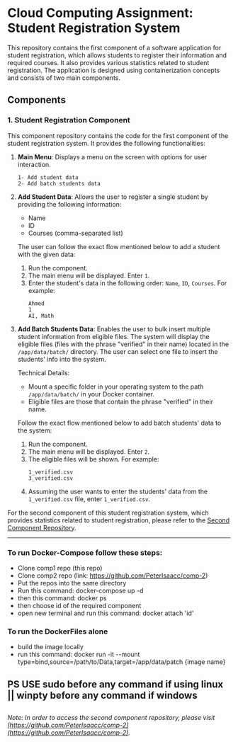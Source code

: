 # Cloud Computing Assignment: Student Registration System

This repository contains the first component of a software application for student registration, which allows students to register their information and required courses. It also provides various statistics related to student registration. The application is designed using containerization concepts and consists of two main components.

## Components

### 1. Student Registration Component

This component repository contains the code for the first component of the student registration system. It provides the following functionalities:

1. **Main Menu**: Displays a menu on the screen with options for user interaction.
   ```
   1- Add student data
   2- Add batch students data
   ```

2. **Add Student Data**: Allows the user to register a single student by providing the following information:
   - Name
   - ID
   - Courses (comma-separated list)

   The user can follow the exact flow mentioned below to add a student with the given data:
   1. Run the component.
   2. The main menu will be displayed. Enter `1`.
   3. Enter the student's data in the following order: `Name`, `ID`, `Courses`. For example:
      ```
      Ahmed
      1
      AI, Math
      ```

3. **Add Batch Students Data**: Enables the user to bulk insert multiple student information from eligible files. The system will display the eligible files (files with the phrase "verified" in their name) located in the `/app/data/batch/` directory. The user can select one file to insert the students' info into the system.

   Technical Details:
   - Mount a specific folder in your operating system to the path `/app/data/batch/` in your Docker container.
   - Eligible files are those that contain the phrase "verified" in their name.

   Follow the exact flow mentioned below to add batch students' data to the system:
   1. Run the component.
   2. The main menu will be displayed. Enter `2`.
   3. The eligible files will be shown. For example:
      ```
      1_verified.csv
      3_verified.csv
      ```
   4. Assuming the user wants to enter the students' data from the `1_verified.csv` file, enter `1_verified.csv`.

For the second component of this student registration system, which provides statistics related to student registration, please refer to the [Second Component Repository](https://github.com/PeterIsaacc/comp-2).

---
### To run Docker-Compose follow these steps:
* Clone comp1 repo (this repo)
* Clone comp2 repo (link: https://github.com/PeterIsaacc/comp-2)
* Put the repos into the same directory
* Run this command: docker-compose up -d
* then this command: docker ps
* then choose id of the required component
* open new terminal and run this command: docker attach 'id'


### To run the DockerFiles alone 
* build the image locally
* run this command: docker run -it --mount type=bind,source=/path/to/Data,target=/app/data/patch {image name}


## PS USE sudo before any command if using linux || winpty before any command if windows

##
*Note: In order to access the second component repository, please visit [https://github.com/PeterIsaacc/comp-2](https://github.com/PeterIsaacc/comp-2).*
